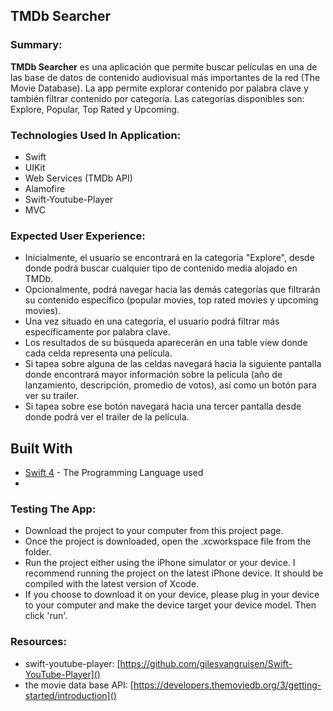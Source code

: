 ## TMDb Searcher

### Summary:

**TMDb Searcher** es una aplicación que permite buscar películas en una de las base de datos de contenido audiovisual más importantes de la red (The Movie Database). La app permite explorar contenido por palabra clave y también filtrar contenido por categoría. Las categorías disponibles son: Explore, Popular, Top Rated y Upcoming.

### Technologies Used In Application:

* Swift
* UIKit
* Web Services (TMDb API)
* Alamofire
* Swift-Youtube-Player
* MVC

### Expected User Experience:

* Inicialmente, el usuario se encontrará en la categoría "Explore", desde donde podrá buscar cualquier tipo de contenido media alojado en TMDb.
* Opcionalmente, podrá navegar hacia las demás categorías que filtrarán su contenido específico (popular movies, top rated movies y upcoming movies).
* Una vez situado en una categoría, el usuario podrá filtrar más específicamente por palabra clave.
* Los resultados de su búsqueda aparecerán en una table view donde cada celda representa una película.
* Si tapea sobre alguna de las celdas navegará hacia la siguiente pantalla donde encontrará mayor información sobre la película (año de lanzamiento, descripción, promedio de votos), así como un botón para ver su trailer.
* Si tapea sobre ese botón navegará hacia una tercer pantalla desde donde podrá ver el trailer de la película.

## Built With

* [Swift 4](https://developer.apple.com/swift/) - The Programming Language used
* 


### Testing The App:

* Download the project to your computer from this project page.
* Once the project is downloaded, open the .xcworkspace file from the folder.
* Run the project either using the iPhone simulator or your device. I recommend running the project on the latest iPhone device. It should be compiled with the latest version of Xcode.
* If you choose to download it on your device, please plug in your device to your computer and make the device target your device model. Then click 'run'.

### Resources:

* swift-youtube-player: [https://github.com/gilesvangruisen/Swift-YouTube-Player]()
* the movie data base API: [https://developers.themoviedb.org/3/getting-started/introduction]()
